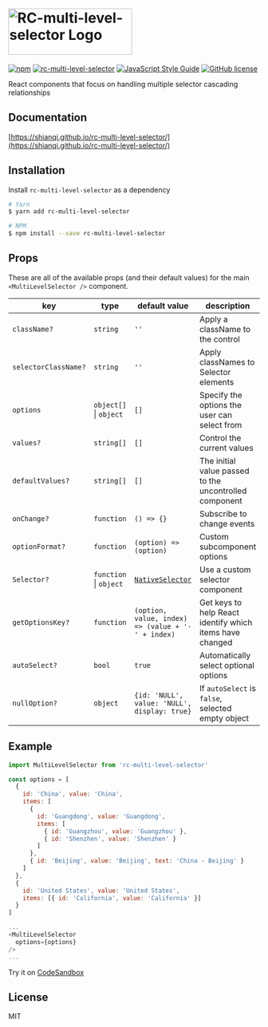 # <a href='https://shianqi.github.io/rc-multi-level-selector/'><img src='https://shianqi.github.io/rc-multi-level-selector/static/images/logo@1x.png' height='93' width='248' alt='RC-multi-level-selector Logo' aria-label='shianqi.github.io/rc-multi-level-selector' /></a>

[![npm](https://img.shields.io/npm/v/rc-multi-level-selector.svg)](https://www.npmjs.com/package/rc-multi-level-selector)
[![rc-multi-level-selector](https://img.shields.io/npm/dm/rc-multi-level-selector.svg)](https://www.npmjs.com/package/rc-multi-level-selector)
[![JavaScript Style Guide](https://img.shields.io/badge/code_style-standard-brightgreen.svg)](https://standardjs.com)
[![GitHub license](https://img.shields.io/badge/license-MIT-blue.svg)](https://raw.githubusercontent.com/shianqi/rc-multi-level-selector/master/LICENSE)

React components that focus on handling multiple selector cascading relationships

## Documentation

[https://shianqi.github.io/rc-multi-level-selector/](https://shianqi.github.io/rc-multi-level-selector/)

## Installation

Install `rc-multi-level-selector` as a dependency

```bash
# Yarn
$ yarn add rc-multi-level-selector

# NPM
$ npm install --save rc-multi-level-selector
```

## Props

These are all of the available props (and their default values) for the main `<MultiLevelSelector />` component.

|key|type|default value|description|
|---|---|---|---|
| `className?` | `string` | `''` | Apply a className to the control |
| `selectorClassName?` | `string` | `''` | Apply classNames to Selector elements |
| `options` | `object[]` &#124; `object` | `[]` | Specify the options the user can select from |
| `values?` | `string[]` | `[]` | Control the current values |
| `defaultValues?` | `string[]` | `[]` | The initial value passed to the uncontrolled component |
| `onChange?` | `function` | `() => {}` | Subscribe to change events |
| `optionFormat?` | `function` | `(option) => (option)` | Custom subcomponent options |
| `Selector?` | `function` &#124; `object` | [`NativeSelector`](./src/NativeSelector/index.jsx) | Use a custom selector component |
| `getOptionsKey?` | `function` | `(option, value, index) => (value + '-' + index)` | Get keys to help React identify which items have changed |
| `autoSelect?` | `bool` | `true` | Automatically select optional options  |
| `nullOption?` | `object` | `{id: 'NULL', value: 'NULL', display: true}` | If `autoSelect` is `false`, selected empty object |

## Example

```javascript
import MultiLevelSelector from 'rc-multi-level-selector'

const options = [
  {
    id: 'China', value: 'China',
    items: [
      {
        id: 'Guangdong', value: 'Guangdong',
        items: [
          { id: 'Guangzhou', value: 'Guangzhou' },
          { id: 'Shenzhen', value: 'Shenzhen' }
        ]
      },
      { id: 'Beijing', value: 'Beijing', text: 'China - Beijing' }
    ]
  },
  {
    id: 'United States', value: 'United States',
    items: [{ id: 'California', value: 'California' }]
  }
]

...
<MultiLevelSelector
  options={options}
/>
...

```

Try it on [CodeSandbox](https://codesandbox.io/s/rj0xlp2o5p)

## License

MIT
